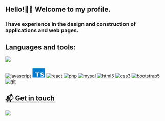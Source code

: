 ## Hello!👋🏻 Welcome to my profile.
### I have experience in the design and construction of applications and web pages.


## Languages and tools:

<div>
  <a href="https://github.com/LGRosi">
  <img height="200em" src="https://github-readme-stats.vercel.app/api/top-langs/?username=LGRosi=compact&langs_count=7&theme=dracula"/>
</div>

<div style="display: inline_block"><br />
    <img src="https://cdn.jsdelivr.net/gh/devicons/devicon/icons/javascript/javascript-original.svg" alt="javascript" height="30" width="40" />
    <img src="https://raw.githubusercontent.com/devicons/devicon/master/icons/typescript/typescript-plain.svg" alt="Rafa-Ts" height="30" width="40" />
    <img src="https://cdn.jsdelivr.net/gh/devicons/devicon/icons/react/react-original.svg" alt="react" width="40" height="30" />
    <img src="https://cdn.jsdelivr.net/gh/devicons/devicon/icons/php/php-original.svg" alt="php" width="40" />
    <img src="https://cdn.jsdelivr.net/gh/devicons/devicon/icons/mysql/mysql-original-wordmark.svg" alt="mysql" width="40" />
    <img src="https://cdn.jsdelivr.net/gh/devicons/devicon/icons/html5/html5-original.svg" alt="html5" height="30" width="40" />
    <img src="https://cdn.jsdelivr.net/gh/devicons/devicon/icons/css3/css3-original.svg" alt="css3" height="30" width="40" />
    <img src="https://cdn.jsdelivr.net/gh/devicons/devicon/icons/bootstrap/bootstrap-original.svg" alt="bootstrap5" height="30" width="40" />
    <img src="https://cdn.jsdelivr.net/gh/devicons/devicon/icons/git/git-plain.svg" alt="git" height="30" width="40" />
</div>
  
    
 ## 📬 Get in touch
<div> 
    <a href="https://www.linkedin.com/in/lucas-gonzalo-rosi/" target="_blank"><img src="https://img.shields.io/badge/LinkedIn-0077B5?style=for-the-badge&logo=linkedin&logoColor=white" target="_blank"></a> 
    
</div>










